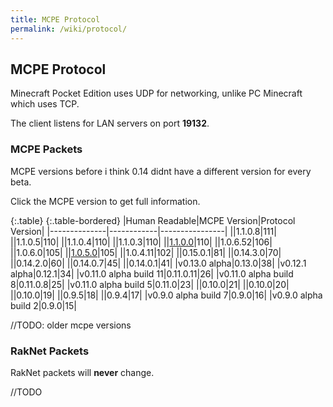 ```yaml
---
title: MCPE Protocol
permalink: /wiki/protocol/
---
```

## MCPE Protocol
Minecraft Pocket Edition uses UDP for networking, unlike PC Minecraft which uses TCP.  
  
The client listens for LAN servers on port **19132**.

### MCPE Packets
MCPE versions before i think 0.14 didnt have a different version for every beta.

Click the MCPE version to get full information.

{:.table}
{:.table-bordered}
|Human Readable|MCPE Version|Protocol Version|
|--------------|------------|----------------|
||1.1.0.8|111|
||1.1.0.5|110|
||1.1.0.4|110|
||1.1.0.3|110|
||[1.1.0.0](1.1.0.0/)|110|
||1.0.6.52|106|
||1.0.6.0|105|
||[1.0.5.0](1.0.5/)|105|
||1.0.4.11|102|
||0.15.0.1|81|
||0.14.3.0|70|
||0.14.2.0|60|
||0.14.0.7|45|
||0.14.0.1|41|
|v0.13.0 alpha|0.13.0|38|
|v0.12.1 alpha|0.12.1|34|
|v0.11.0 alpha build 11|0.11.0.11|26|
|v0.11.0 alpha build 8|0.11.0.8|25|
|v0.11.0 alpha build 5|0.11.0|23|
||0.10.0|21|
||0.10.0|20|
||0.10.0|19|
||0.9.5|18|
||0.9.4|17|
|v0.9.0 alpha build 7|0.9.0|16|
|v0.9.0 alpha build 2|0.9.0|15|

//TODO: older mcpe versions

### RakNet Packets
RakNet packets will **never** change.  
  
//TODO

